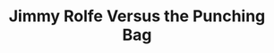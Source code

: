 ---
layout: other-video
permalink: /jimmy-rolfe-versus-the-punching-bag
title: Jimmy Rolfe Versus the Punching Bag
video_number: 1
release_date: 1989-07-14
description: 
cast: 
video_info: 
  - youtube;Hightlight video;o5cUT9wUh1Q
bitchute_id: 
archive_id: 
video_available: true
medium: live action
old_cm_description: |
  A movie about the clumsiest and youngest boxer in the world who was so stupid, he couldn't even defeat his own punching bag.
james_old_star_rating: 1
james_old_number_rating: 2
---